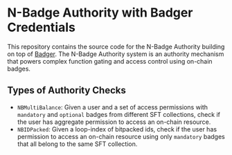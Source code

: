 # N-Badge Authority with Badger Credentials

This repository contains the source code for the N-Badge Authority building on top of [Badger](https://trybadger.com). The N-Badge Authority system is an authority mechanism that powers complex function gating and access control using on-chain badges.

## Types of Authority Checks

* `NBMultiBalance`: Given a user and a set of access permissions with `mandatory` and `optional` badges from different SFT collections, check if the user has aggregate permission to access an on-chain resource. 
* `NBIDPacked`: Given a loop-index of bitpacked ids, check if the user has permission to access an on-chain resource using only `mandatory` badges that all belong to the same SFT collection.